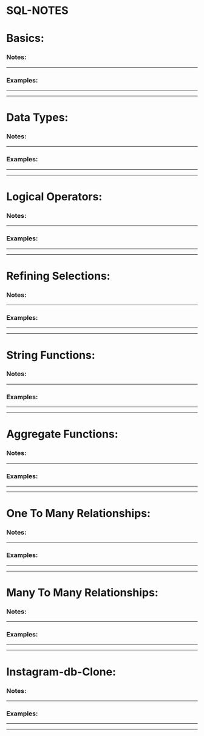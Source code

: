 # SQL-NOTES



# Basics:

### Notes:


---
### Examples:


---
---


# Data Types:

### Notes:


---
### Examples:


---
---
# Logical Operators:


### Notes:


---
### Examples:


---
---


# Refining Selections:


### Notes:


---
### Examples:


---
---

# String Functions:

### Notes:


---
### Examples:


---
---

# Aggregate Functions:

### Notes:


---
### Examples:


---
---

# One To Many Relationships:


### Notes:


---
### Examples:


---
---
# Many To Many Relationships:

### Notes:


---
### Examples:


---
---

# Instagram-db-Clone:

### Notes:


---
### Examples:


---
---
